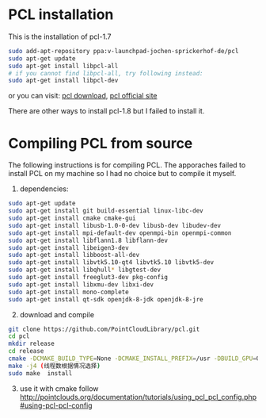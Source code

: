 # PCL installation

This is the installation of pcl-1.7
```bash
sudo add-apt-repository ppa:v-launchpad-jochen-sprickerhof-de/pcl
sudo apt-get update
sudo apt-get install libpcl-all
# if you cannot find libpcl-all, try following instead:
sudo apt-get install libpcl-dev
```
or you can visit: [pcl download](http://www.pointclouds.org/downloads/linux.html), [pcl official site](http://www.pointclouds.org/)

There are other ways to install pcl-1.8 but I failed to install it.

# Compiling PCL from source

The following instructions is for compiling PCL. The apporaches failed to install PCL on my machine so I had no choice but to compile it myself.

1. dependencies:
```bash
sudo apt-get update
sudo apt-get install git build-essential linux-libc-dev
sudo apt-get install cmake cmake-gui
sudo apt-get install libusb-1.0-0-dev libusb-dev libudev-dev
sudo apt-get install mpi-default-dev openmpi-bin openmpi-common
sudo apt-get install libflann1.8 libflann-dev
sudo apt-get install libeigen3-dev
sudo apt-get install libboost-all-dev
sudo apt-get install libvtk5.10-qt4 libvtk5.10 libvtk5-dev
sudo apt-get install libqhull* libgtest-dev
sudo apt-get install freeglut3-dev pkg-config
sudo apt-get install libxmu-dev libxi-dev
sudo apt-get install mono-complete
sudo apt-get install qt-sdk openjdk-8-jdk openjdk-8-jre
```

2. download and compile
```bash
git clone https://github.com/PointCloudLibrary/pcl.git  
cd pcl
mkdir release
cd release
cmake -DCMAKE_BUILD_TYPE=None -DCMAKE_INSTALL_PREFIX=/usr -DBUILD_GPU=ON -DBUILD_apps=ON -DBUILD_examples=ON -DCMAKE_INSTALL_PREFIX=/usr ..
make -j4 (线程数根据情况选择)
sudo make  install
```

3. use it with cmake
follow http://pointclouds.org/documentation/tutorials/using_pcl_pcl_config.php#using-pcl-pcl-config

